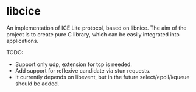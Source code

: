 # libcice
An implementation of ICE Lite protocol, based on libnice. The aim of the project is to create pure C library, which can be easily integrated into applications. 

TODO:
  + Support only udp, extension for tcp is needed.
  + Add support for reflexive candidate via stun requests.
  + It currently depends on libevent, but in the future select/epoll/kqueue should be added.

